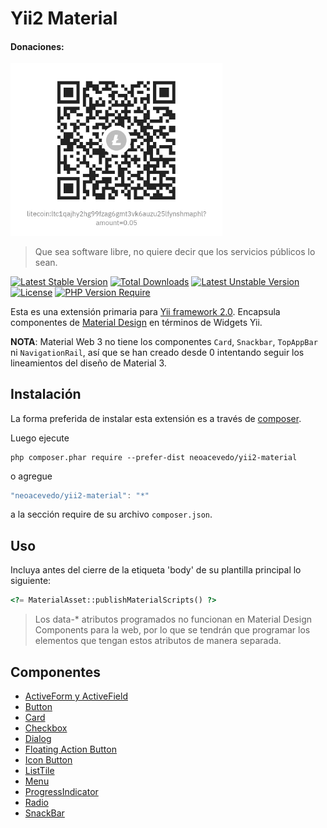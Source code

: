 Yii2 Material
============

#### Donaciones:

<img title="" src="Litecoin.jpg" alt="" width="339" data-align="center">

> Que sea software libre, no quiere decir que los servicios públicos lo sean. 

[![Latest Stable Version](http://poser.pugx.org/neoacevedo/yii2-material/v)](https://packagist.org/packages/neoacevedo/yii2-material) [![Total Downloads](http://poser.pugx.org/neoacevedo/yii2-material/downloads)](https://packagist.org/packages/neoacevedo/yii2-material) [![Latest Unstable Version](http://poser.pugx.org/neoacevedo/yii2-material/v/unstable)](https://packagist.org/packages/neoacevedo/yii2-material) [![License](http://poser.pugx.org/neoacevedo/yii2-material/license)](https://packagist.org/packages/neoacevedo/yii2-material) [![PHP Version Require](http://poser.pugx.org/neoacevedo/yii2-material/require/php)](https://packagist.org/packages/neoacevedo/yii2-material)

Esta es una extensión primaria para [Yii framework 2.0](https://www.yiiframework.com). Encapsula componentes de [Material Design](https://m3.material.io/) en términos de Widgets Yii.

**NOTA**: Material Web 3 no tiene los componentes `Card`, `Snackbar`, `TopAppBar` ni `NavigationRail`, así que se han creado desde 0 intentando seguir los lineamientos del diseño de Material 3.

Instalación
------------

La forma preferida de instalar esta extensión es a través de [composer](http://getcomposer.org/download/).

Luego ejecute

```
php composer.phar require --prefer-dist neoacevedo/yii2-material
```

o agregue

```js
"neoacevedo/yii2-material": "*"
```

a la sección require de su archivo `composer.json`.

Uso
----

Incluya antes del cierre de la etiqueta 'body' de su plantilla principal lo siguiente:

```php
<?= MaterialAsset::publishMaterialScripts() ?>
```

> Los data-* atributos programados no funcionan en Material Design Components para la web, por lo que se tendrán que programar los elementos que tengan estos atributos de manera separada.

Componentes
---

- [ActiveForm y ActiveField](docs/ACTIVEFORM.md)
- [Button](docs/BUTTON.md)
- [Card](docs/CARD.md)
- [Checkbox](docs/CHECKBOX.md)
- [Dialog](docs/DIALOG.md)
- [Floating Action Button](docs/FAB.md)
- [Icon Button](docs/ICONBUTTON.md)
- [ListTile](docs/LISTTILE.md) 
- [Menu](docs/MENU.md)
- [ProgressIndicator](docs/PROGRESSINDICATOR.md) 
- [Radio](docs/RADIO.md)
- [SnackBar](docs/SNACKBAR.md)
